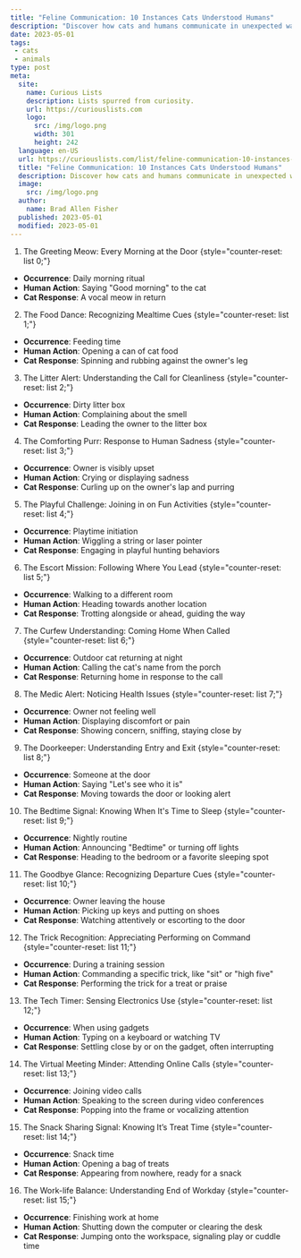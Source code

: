 ```yaml
---
title: "Feline Communication: 10 Instances Cats Understood Humans"
description: "Discover how cats and humans communicate in unexpected ways! Uncover 10 fascinating instances where feline curiosity helps them understand their human companions."
date: 2023-05-01
tags:
 - cats
 - animals
type: post
meta:
  site:
    name: Curious Lists
    description: Lists spurred from curiosity.
    url: https://curiouslists.com
    logo:
      src: /img/logo.png
      width: 301
      height: 242
  language: en-US
  url: https://curiouslists.com/list/feline-communication-10-instances-cats-understood-humans
  title: "Feline Communication: 10 Instances Cats Understood Humans"
  description: Discover how cats and humans communicate in unexpected ways! Uncover 10 fascinating instances where feline curiosity helps them understand their human companions.
  image:
    src: /img/logo.png
  author:
    name: Brad Allen Fisher
  published: 2023-05-01
  modified: 2023-05-01
---
```



1. The Greeting Meow: Every Morning at the Door {style="counter-reset: list 0;"}
  - **Occurrence**: Daily morning ritual
  - **Human Action**: Saying "Good morning" to the cat
  - **Cat Response**: A vocal meow in return

2. The Food Dance: Recognizing Mealtime Cues {style="counter-reset: list 1;"}
  - **Occurrence**: Feeding time
  - **Human Action**: Opening a can of cat food
  - **Cat Response**: Spinning and rubbing against the owner's leg

3. The Litter Alert: Understanding the Call for Cleanliness {style="counter-reset: list 2;"}
  - **Occurrence**: Dirty litter box
  - **Human Action**: Complaining about the smell
  - **Cat Response**: Leading the owner to the litter box

4. The Comforting Purr: Response to Human Sadness {style="counter-reset: list 3;"}
  - **Occurrence**: Owner is visibly upset
  - **Human Action**: Crying or displaying sadness
  - **Cat Response**: Curling up on the owner's lap and purring

5. The Playful Challenge: Joining in on Fun Activities {style="counter-reset: list 4;"}
  - **Occurrence**: Playtime initiation
  - **Human Action**: Wiggling a string or laser pointer
  - **Cat Response**: Engaging in playful hunting behaviors

6. The Escort Mission: Following Where You Lead {style="counter-reset: list 5;"}
  - **Occurrence**: Walking to a different room
  - **Human Action**: Heading towards another location
  - **Cat Response**: Trotting alongside or ahead, guiding the way

7. The Curfew Understanding: Coming Home When Called {style="counter-reset: list 6;"}
  - **Occurrence**: Outdoor cat returning at night
  - **Human Action**: Calling the cat's name from the porch
  - **Cat Response**: Returning home in response to the call

8. The Medic Alert: Noticing Health Issues {style="counter-reset: list 7;"}
  - **Occurrence**: Owner not feeling well
  - **Human Action**: Displaying discomfort or pain
  - **Cat Response**: Showing concern, sniffing, staying close by

9. The Doorkeeper: Understanding Entry and Exit {style="counter-reset: list 8;"}
  - **Occurrence**: Someone at the door
  - **Human Action**: Saying "Let's see who it is"
  - **Cat Response**: Moving towards the door or looking alert

10. The Bedtime Signal: Knowing When It's Time to Sleep {style="counter-reset: list 9;"}
  - **Occurrence**: Nightly routine
  - **Human Action**: Announcing "Bedtime" or turning off lights
  - **Cat Response**: Heading to the bedroom or a favorite sleeping spot

11. The Goodbye Glance: Recognizing Departure Cues {style="counter-reset: list 10;"}
  - **Occurrence**: Owner leaving the house
  - **Human Action**: Picking up keys and putting on shoes
  - **Cat Response**: Watching attentively or escorting to the door

12. The Trick Recognition: Appreciating Performing on Command {style="counter-reset: list 11;"}
  - **Occurrence**: During a training session
  - **Human Action**: Commanding a specific trick, like "sit" or "high five"
  - **Cat Response**: Performing the trick for a treat or praise

13. The Tech Timer: Sensing Electronics Use {style="counter-reset: list 12;"}
  - **Occurrence**: When using gadgets
  - **Human Action**: Typing on a keyboard or watching TV
  - **Cat Response**: Settling close by or on the gadget, often interrupting

14. The Virtual Meeting Minder: Attending Online Calls {style="counter-reset: list 13;"}
  - **Occurrence**: Joining video calls
  - **Human Action**: Speaking to the screen during video conferences
  - **Cat Response**: Popping into the frame or vocalizing attention

15. The Snack Sharing Signal: Knowing It’s Treat Time {style="counter-reset: list 14;"}
  - **Occurrence**: Snack time
  - **Human Action**: Opening a bag of treats
  - **Cat Response**: Appearing from nowhere, ready for a snack

16. The Work-life Balance: Understanding End of Workday {style="counter-reset: list 15;"}
  - **Occurrence**: Finishing work at home
  - **Human Action**: Shutting down the computer or clearing the desk
  - **Cat Response**: Jumping onto the workspace, signaling play or cuddle time